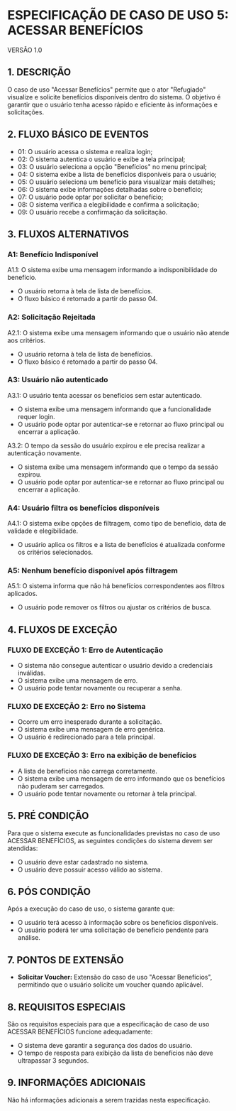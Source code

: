 # ESPECIFICAÇÃO DE CASO DE USO 5: ACESSAR BENEFÍCIOS
VERSÃO 1.0

## 1. DESCRIÇÃO
O caso de uso "Acessar Benefícios" permite que o ator "Refugiado" visualize e solicite benefícios disponíveis dentro do sistema. O objetivo é garantir que o usuário tenha acesso rápido e eficiente às informações e solicitações.

## 2. FLUXO BÁSICO DE EVENTOS
- 01: O usuário acessa o sistema e realiza login;
- 02: O sistema autentica o usuário e exibe a tela principal;
- 03: O usuário seleciona a opção "Benefícios" no menu principal;
- 04: O sistema exibe a lista de benefícios disponíveis para o usuário;
- 05: O usuário seleciona um benefício para visualizar mais detalhes;
- 06: O sistema exibe informações detalhadas sobre o benefício;
- 07: O usuário pode optar por solicitar o benefício;
- 08: O sistema verifica a elegibilidade e confirma a solicitação;
- 09: O usuário recebe a confirmação da solicitação.

## 3. FLUXOS ALTERNATIVOS

### A1: Benefício Indisponível
A1.1: O sistema exibe uma mensagem informando a indisponibilidade do benefício.

- O usuário retorna à tela de lista de benefícios.
- O fluxo básico é retomado a partir do passo 04.

### A2: Solicitação Rejeitada
A2.1: O sistema exibe uma mensagem informando que o usuário não atende aos critérios.

- O usuário retorna à tela de lista de benefícios.
- O fluxo básico é retomado a partir do passo 04.

### A3: Usuário não autenticado
A3.1: O usuário tenta acessar os benefícios sem estar autenticado.

- O sistema exibe uma mensagem informando que a funcionalidade requer login.
- O usuário pode optar por autenticar-se e retornar ao fluxo principal ou encerrar a aplicação.

A3.2: O tempo da sessão do usuário expirou e ele precisa realizar a autenticação novamente.

- O sistema exibe uma mensagem informando que o tempo da sessão expirou.
- O usuário pode optar por autenticar-se e retornar ao fluxo principal ou encerrar a aplicação.

### A4: Usuário filtra os benefícios disponíveis
A4.1: O sistema exibe opções de filtragem, como tipo de benefício, data de validade e elegibilidade.

- O usuário aplica os filtros e a lista de benefícios é atualizada conforme os critérios selecionados.

### A5: Nenhum benefício disponível após filtragem
A5.1: O sistema informa que não há benefícios correspondentes aos filtros aplicados.

- O usuário pode remover os filtros ou ajustar os critérios de busca.

## 4. FLUXOS DE EXCEÇÃO

### FLUXO DE EXCEÇÃO 1: Erro de Autenticação
- O sistema não consegue autenticar o usuário devido a credenciais inválidas.
- O sistema exibe uma mensagem de erro.
- O usuário pode tentar novamente ou recuperar a senha.

### FLUXO DE EXCEÇÃO 2: Erro no Sistema
- Ocorre um erro inesperado durante a solicitação.
- O sistema exibe uma mensagem de erro genérica.
- O usuário é redirecionado para a tela principal.

### FLUXO DE EXCEÇÃO 3: Erro na exibição de benefícios
- A lista de benefícios não carrega corretamente.
- O sistema exibe uma mensagem de erro informando que os benefícios não puderam ser carregados.
- O usuário pode tentar novamente ou retornar à tela principal.

## 5. PRÉ CONDIÇÃO
Para que o sistema execute as funcionalidades previstas no caso de uso ACESSAR BENEFÍCIOS, as seguintes condições do sistema devem ser atendidas:

- O usuário deve estar cadastrado no sistema.
- O usuário deve possuir acesso válido ao sistema.

## 6. PÓS CONDIÇÃO
Após a execução do caso de uso, o sistema garante que:

- O usuário terá acesso à informação sobre os benefícios disponíveis.
- O usuário poderá ter uma solicitação de benefício pendente para análise.

## 7. PONTOS DE EXTENSÃO
- **Solicitar Voucher:** Extensão do caso de uso "Acessar Benefícios", permitindo que o usuário solicite um voucher quando aplicável.

## 8. REQUISITOS ESPECIAIS
São os requisitos especiais para que a especificação de caso de uso ACESSAR BENEFÍCIOS funcione adequadamente:

- O sistema deve garantir a segurança dos dados do usuário.
- O tempo de resposta para exibição da lista de benefícios não deve ultrapassar 3 segundos.

## 9. INFORMAÇÕES ADICIONAIS
Não há informações adicionais a serem trazidas nesta especificação.

